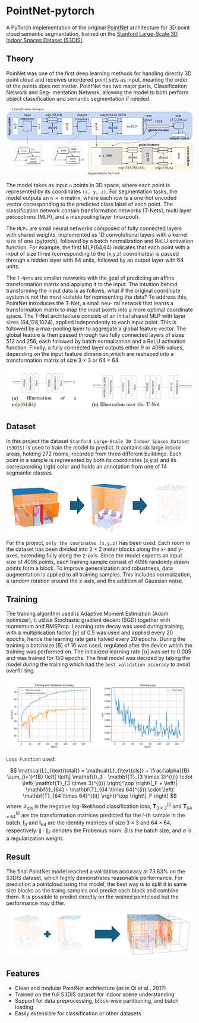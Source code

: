 # PointNet-pytorch
A PyTorch implementation of the original [PointNet](https://arxiv.org/abs/1612.00593) architecture for 3D point cloud semantic segmentation, trained on the [Stanford Large-Scale 3D Indoor Spaces Dataset (S3DIS)](https://sdss.redivis.com/datasets/9q3m-9w5pa1a2h).


## Theory
PoinNet was one of the first deep learning methods for handling directly 3D point
cloud and receives unordered point sets as input, meaning the order of the points
does not matter. PointNet has two major parts, Classification Network and Seg-
mentation Network, allowing the model to both perform object classification and
semantic segmentation if needed. 

![PointNet arcitecture](images/PointNet_architecture.png)

The model takes as input `n` points in 3D space, where each point is represented
by its coordinates ``(x, y, z)``. For segmentation tasks, the model outputs an ``n × m``
matrix, where each row is a one-hot encoded vector corresponding to the predicted
class label of each point. The classification network contain transformation networks
(T-Nets), multi layer perceptrons (MLP), and a maxpooling layer (maxpool).

The ``MLPs`` are small neural networks composed of fully connected layers with shared
weights, implemented as 1D convolutional layers with a kernel size of one (pytorch), followed
by a batch normalization and ReLU activation function. For example, the first
MLP(64,64) indicates that each point with a input of size three (corresponding to
the (x,y,z) coordinates) is passed through a hidden layer with 64 units, followed by
an output layer with 64 units.

The ``T-Nets`` are smaller networks with the goal of predicting an affine transformation
matrix and applying it to the input. The intuition behind transforming the input
data is as follows, what if the original coordinate system is not the most suitable for
representing the data? To address this, PointNet introduces the T-Net, a small neu-
ral network that learns a transformation matrix to map the input points into a more
optimal coordinate space. The T-Net architecture consists of an initial shared
MLP with layer sizes (64,128,1024), applied independently to each input point. This
is followed by a max-pooling layer to aggregate a global feature vector. The global
feature is then passed through two fully connected layers of sizes 512 and 256, each
followed by batch normalization and a ReLU activation function. Finally, a fully
connected layer outputs either 9 or 4096 values, depending on the input feature
dimension,which are reshaped into a transformation matrix of size 3 × 3 or 64 × 64.

![PointNet arcitecture](images/MLP,Tnet.png)

## Dataset
 In this project the dataset ``Stanford Large-Scale 3D Indoor Spaces Dataset (S3DIS)`` is used to train the model to predict. It contains six large indoor areas, holding 272 rooms, recorded from three different buildings. Each point in a sample is represented by both its coordinates (x,y,z) and its corresponding (rgb) color and holds an annotation from one of 14 segmantic classes. 

 ![Sample from S3DIS dataset](images/S3DIS.png)

 For this project, ``only the coorinates (x,y,z)`` has been used.  Each room in the dataset has been divided into 2 × 2 meter blocks along the x- and y-axes, extending fully along the z-axis. Since the model expects an input size of 4096 points, each training sample consist of 4096 randomly drawn points form a block. To improve generalization and robustness, data augmentation is applied to all training samples. This includes normalization, a random rotation around the z-axis, and the addition of Gaussian noise. 


## Training
The training algorithm used is Adaptive Moment Estimation (Adam optimizer), it utilise Stochastic gradient decent (SGD) together with momentum and RMSProp. Learning rate decay was used during training, with a multiplication factor [γ] of 0.5 was used and applied every 20 epochs, hence the learning rate gets halved every 20 epochs. During the training a batchsize [B] of 16 was used, regulated after the device which the training was performed on. The initialized learning rate [α] was set to 0.005 and was trained for 150 epochs. The final model was decided by taking the model during the training which had the ``best validation accuracy`` to avoid overfit-ting. 

 ![Sample from S3DIS dataset](images/training.png)

 `Loss Function` used:

$$
\mathcal{L}_{\text{total}} = \mathcal{L}_{\text{cls}} + \frac{\alpha}{B} \sum_{i=1}^{B} \left( 
\left\| \mathbf{I}_3 - \mathbf{T}_{3 \times 3}^{(i)} \cdot \left( \mathbf{T}_{3 \times 3}^{(i)} \right)^\top \right\|_F 
+ 
\left\| \mathbf{I}_{64} - \mathbf{T}_{64 \times 64}^{(i)} \cdot \left( \mathbf{T}_{64 \times 64}^{(i)} \right)^\top \right\|_F 
\right)
$$
where $\mathcal{L}_{\text{cls}}$ is the negative log-likelihood classification loss, $\mathbf{T}_{3 \times 3}^{(i)}$ and $\mathbf{T}_{64 \times 64}^{(i)}$ are the transformation matrices predicted for the $i$-th sample in the batch. $\mathbf{I}_3$ and $\mathbf{I}_{64}$ are the identity matrices of size $3 \times 3$ and $64 \times 64$, respectively. $\| \cdot \|_F$ denotes the Frobenius norm. $B$ is the batch size, and $\alpha$ is a regularization weight.


## Result 

The final PointNet model reached a validation accuracy at 73.83% on the S3DIS dataset, which highly demonstrates reasonable performance. For prediction a pointcloud using this model, the best way is to split it in same size blocks as the traing samples and predict each block and combine them. It is possible to predict directly on the wished pointcload but the performance may differ. 

 ![Sample from S3DIS dataset](images/S3DIS_predicted.png)




##  Features

- Clean and modular PointNet architecture (as in Qi et al., 2017)
- Trained on the full S3DIS dataset for indoor scene understanding
- Support for data preprocessing, block-wise partitioning, and batch loading
- Easily extensible for classification or other datasets